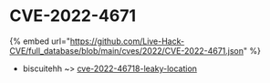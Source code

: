 # CVE-2022-4671
{% embed url="https://github.com/Live-Hack-CVE/full_database/blob/main/cves/2022/CVE-2022-4671.json" %}

* biscuitehh ~> [cve-2022-46718-leaky-location](https://www.alice-snow.ru/2022/database/cve-2022-4671/cve-2022-46718-leaky-location-biscuitehh)